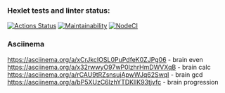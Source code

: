 ### Hexlet tests and linter status:
[![Actions Status](https://github.com/rootyss/frontend-project-lvl1/workflows/hexlet-check/badge.svg)](https://github.com/rootyss/frontend-project-lvl1/actions)
[![Maintainability](https://api.codeclimate.com/v1/badges/a99a88d28ad37a79dbf6/maintainability)](https://codeclimate.com/github/rootyss/frontend-project-lvl1/maintainability)
[![NodeCI](https://github.com/rootyss/frontend-project-lvl1/workflows/NodeCI/badge.svg)](https://github.com/rootyss/frontend-project-lvl1/actions)

### Asciinema
https://asciinema.org/a/xCrJkcIOSL0PuPdfeK0ZJPg06 - brain even
https://asciinema.org/a/x32rwwyO97wP0lzhrHmDWVXqB - brain calc
https://asciinema.org/a/rCAU9tRZsnsujApwWJq62SwqI - brain gcd
https://asciinema.org/a/bP5XUzC6lzhYTDKllK93tjvfc - brain progression
